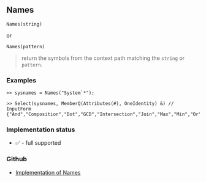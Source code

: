 ## Names

```
Names(string) 
```

or

```
Names(pattern) 
```

> return the symbols from the context path matching the `string` or `pattern`.
 
 
### Examples

```
>> sysnames = Names("System`*"); 
			 
>> Select(sysnames, MemberQ(Attributes(#), OneIdentity) &) // InputForm 
{"And","Composition","Dot","GCD","Intersection","Join","Max","Min","Or","Plus","Power","StringExpression","StringJoin","TensorProduct","Times","Union","Xor"}
```






### Implementation status

* &#x2705; - full supported

### Github

* [Implementation of Names](https://github.com/axkr/symja_android_library/blob/master/symja_android_library/matheclipse-core/src/main/java/org/matheclipse/core/builtin/IOFunctions.java#L381) 
